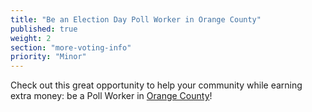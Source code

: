 ```yaml
---
title: "Be an Election Day Poll Worker in Orange County"
published: true
weight: 2
section: "more-voting-info"
priority: "Minor"
---
```


Check out this great opportunity to help your community while earning extra money: be a Poll Worker in [Orange County](https://www.ocvote.com/volunteer/poll-worker-resource-center/)!  
